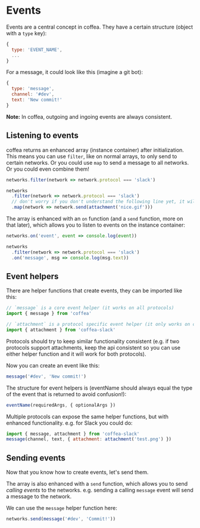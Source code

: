# Events

Events are a central concept in coffea. They have a certain structure (object with a `type` key):

```js
{
  type: 'EVENT_NAME',
  ...
}
```

For a message, it could look like this (imagine a git bot):

```js
{
  type: 'message',
  channel: '#dev',
  text: 'New commit!'
}
```

**Note:** In coffea, outgoing and ingoing events are always consistent.


## Listening to events

coffea returns an enhanced array (instance container) after initialization. This means you can use `filter`, like on normal arrays, to only send to certain networks. Or you could use `map` to send a message to all networks. Or you could even combine them!

```js
networks.filter(network => network.protocol === 'slack')

networks
  .filter(network => network.protocol === 'slack')
  // don't worry if you don't understand the following line yet, it will be explained in a bit
  .map(network => network.send(attachment('nice.gif')))
```

The array is enhanced with an `on` function (and a `send` function, more on that later), which allows you to listen to events on the instance container:

```js
networks.on('event', event => console.log(event))

networks
  .filter(network => network.protocol === 'slack')
  .on('message', msg => console.log(msg.text))
```


## Event helpers

There are helper functions that create events, they can be imported like this:

```js
// `message` is a core event helper (it works on all protocols)
import { message } from 'coffea'

// `attachment` is a protocol specific event helper (it only works on certain protocols)
import { attachment } from 'coffea-slack'
```

Protocols should try to keep similar functionality consistent (e.g. if two protocols support attachments, keep the api consistent so you can use either helper function and it will work for both protocols).

Now you can create an event like this:

```js
message('#dev', 'New commit!')
```

The structure for event helpers is (eventName should always equal the type of the event that is returned to avoid confusion!):

```js
eventName(requiredArgs, { optionalArgs })
```

Multiple protocols can expose the same helper functions, but with enhanced functionality. e.g. for Slack you could do:

```js
import { message, attachment } from 'coffea-slack'
message(channel, text, { attachment: attachment('test.png') })
```


## Sending events

Now that you know how to create events, let's send them.

The array is also enhanced with a `send` function, which allows you to send *calling events* to the networks. e.g. sending a calling `message` event will send a message to the network.

We can use the `message` helper function here:

```js
networks.send(message('#dev', 'Commit!'))
```
